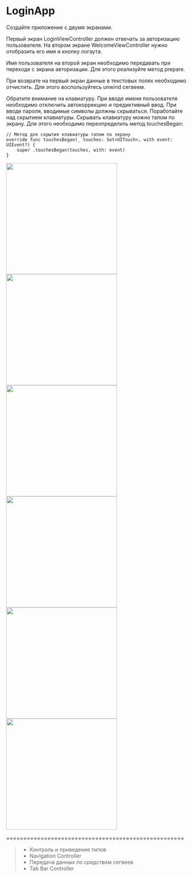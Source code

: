 # LoginApp

Создайте приложение с двумя экранами.

Первый экран LoginViewController должен отвечать за авторизацию пользователя. На втором экране WelcomeViewController нужно отобразить 
его имя и кнопку логаута.

Имя пользователя на второй экран необходимо передавать при переходе с экрана авторизации. Для этого реализуйте метод prepare.

При возврате на первый экран данные в текстовых полях необходимо отчистить. Для этого воспользуйтесь unwind сегвеем.

Обратите внимание на клавиатуру. При вводе имени пользователя необходимо отключить автокоррекцию и предиктивный ввод. 
При вводе пароля, вводимые символы должны скрываться. Поработайте над скрытием клавиатуры. Скрывать клавиатуру можно тапом по экрану. 
Для этого необходимо переопределить метод touchesBegan:


```
// Метод для скрытия клавиатуры тапом по экрану
override func touchesBegan(_ touches: Set<UITouch>, with event: UIEvent?) {
    super .touchesBegan(touches, with: event)
}
```

<img src = "https://user-images.githubusercontent.com/101284761/167179690-297664b2-bbf0-4ac9-b9b8-1be674e7bc27.png" width = "300"> <img src = "https://user-images.githubusercontent.com/101284761/167179672-9e19be30-542e-49ca-815a-8586581e0198.png" width = "300"> <img src = "https://user-images.githubusercontent.com/101284761/167179688-238e676d-8993-4aaf-bdb6-013d2d8dcca6.png" width = "300"> 
<img src = "https://user-images.githubusercontent.com/101284761/167179683-605b2bc9-21fd-4308-9d3e-eb19eea64eca.png" width = "300"> <img src = "https://user-images.githubusercontent.com/101284761/167179676-29f33f95-cf99-44d7-b61c-7afc614a6898.png" width = "300"> <img src = "https://user-images.githubusercontent.com/101284761/167179657-6da1e0a9-a056-41d2-a8e5-a2cf33e6871e.png" width = "300"> 


====================================================

> + Контроль и приведение типов
> + Navigation Controller
> + Передача данных по средством сегвеев
> + Tab Bar Controller
